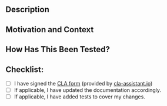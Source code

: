 <!--- Provide a general summary of your changes in the Title above -->

## Description
<!--- Describe your changes in detail -->

## Motivation and Context
<!--- Why is this change required? What problem does it solve? -->
<!--- If it fixes an open issue, please link to the issue here. -->

## How Has This Been Tested?
<!--- Please describe in detail how you tested your changes. -->
<!--- Include details of your testing environment, and the tests you ran to -->
<!--- see how your change affects other areas of the code, etc. -->

## Checklist:
<!--- Go over all the following points, and put an `x` in all the boxes that apply. -->
<!--- If you're unsure about any of these, don't hesitate to ask. We're here to help! -->
- [ ] I have signed the [CLA form](https://gist.github.com/dannys42/528d534571b7d0d77a631555b71de970) (provided by [cla-assistant.io](https://cla-assistant.io))
- [ ] If applicable, I have updated the documentation accordingly.
- [ ] If applicable, I have added tests to cover my changes.
